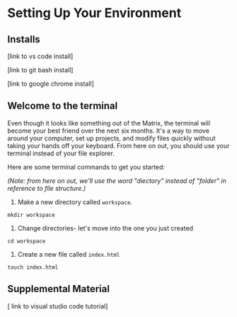 # Setting Up Your Environment

## Installs

[link to vs code install]

[link to git bash install]

[link to google chrome install]

## Welcome to the terminal

Even though it looks like something out of the Matrix, the terminal will become your best friend over the next six months. It's a way to move around your computer, set up projects, and modify files quickly without taking your hands off your keyboard. From here on out, you should use your terminal instead of your file explorer.

Here are some terminal commands to get you started:

*(Note: from here on out, we'll use the word "diectory" instead of "folder" in reference to file structure.)*

1. Make a new directory called `workspace`. 
```
mkdir workspace
```

1. Change directories- let's move into the one you just created
```
cd workspace
```

1. Create a new file called `index.html`
```
touch index.html
```




## Supplemental Material

[ link to visual studio code tutorial]